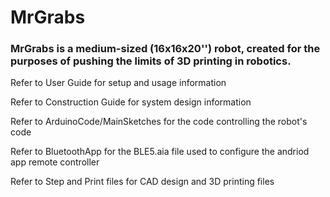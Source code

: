 # MrGrabs
### MrGrabs is a medium-sized (16x16x20'') robot, created for the purposes of pushing the limits of 3D printing in robotics.

Refer to User Guide for setup and usage information

Refer to Construction Guide for system design information

Refer to ArduinoCode/MainSketches for the code controlling the robot's code

Refer to BluetoothApp for the BLE5.aia file used to configure the andriod app remote controller

Refer to Step and Print files for CAD design and 3D printing files
